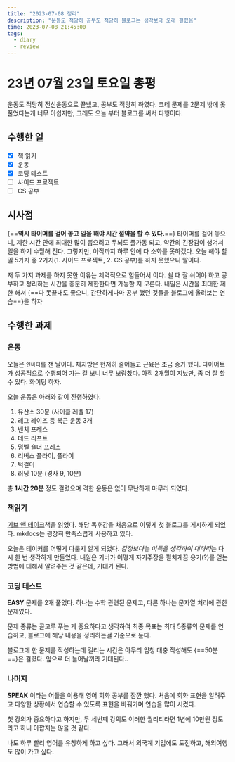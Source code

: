 ```yaml
---
title: "2023-07-08 정리"
description: "운동도 적당히 공부도 적당히 블로그는 생각보다 오래 걸렸음"
time: 2023-07-08 21:45:00
tags:
  - diary
  - review
---
```


# 23년 07월 23일 토요일 총평
 
운동도 적당히 전신운동으로 끝냈고, 공부도 적당히 하였다. 코테 문제를 2문제 밖에 못 풀었다는게 너무 아쉽지만, 그래도 오늘 부터 블로그를 써서 다행이다. 

## 수행한 일

- [x] 책 읽기
- [X] 운동
- [X] 코딩 테스트
- [ ] 사이드 프로젝트
- [ ] CS 공부

## 시사점

{==**역시 타이머를 걸어 놓고 일을 해야 시간 절약을 할 수 있다.**==} 타이머를 걸어 놓으니, 제한 시간 안에 최대한 많이 뽑으려고 두뇌도 풀가동 되고, 약간의 긴장감이 생겨서 일을 하기 수월해 진다. 그렇지만, 아직까지 하루 안에 다 소화를 못하겠다. 오늘 해야 할 일 5가지 중 2가지(1. 사이드 프로젝트, 2. CS 공부)를 하지 못했으니 말이다.

저 두 가지 과제를 하지 못한 이유는 체력적으로 힘들어서 이다. 쉴 때 잘 쉬어야 하고 공부하고 정리하는 시간을 충분히 제한한다면 가능할 지 모른다. 내일은 시간을 최대한 제한 해서 {==다 못끝내도 좋으니, 간단하게나마 공부 했던 것들을 블로그에 올려보는 연습==}을 하자

## 수행한 과제

### 운동

오늘은 `인바디`를 잰 날이다. 체지방은 현저히 줄어들고 근육은 조금 증가 했다. 다이어트가 성공적으로 수행되어 가는 걸 보니 너무 보람찼다. 아직 2개월이 지났만, 좀 더 잘 할 수 있다. 화이팅 하자.

오늘 운동은 아래와 같이 진행하였다.

1. 유산소 30분 (사이클 레벨 17)
2. 레그 레이즈 등 복근 운동 3개 
3. 벤치 프레스
4. 데드 리프트
5. 덤벨 숄더 프레스
6. 리버스 플라이, 플라이
7. 턱걸이
8. 러닝 10분 (경사 9, 10분)

총 **1시간 20분** 정도 걸렸으며 격한 운동은 없이 무난하게 마무리 되었다.

### 책읽기

[기브 앤 테이크](/fromitive-diary/tags#give%20and%20take)책을 읽었다. 해당 독후감을 처음으로 이렇게 첫 블로그를 게시하게 되었다. mkdocs는 굉장히 만족스럽게 사용하고 있다. 

오늘은 테이커를 어떻게 다룰지 알게 되었다. *감정보다는 이득을 생각하여 대하라*는 다시 한 번 생각하게 만들었다. 내일은 기버가 어떻게 자기주장을 펼치게끔 용기(?)를 얻는 방법에 대해서 알려주는 것 같은데, 기대가 된다.

### 코딩 테스트

**EASY** 문제를 2개 풀었다. 하나는 수학 관련된 문제고, 다른 하나는 문자열 처리에 관한 문제였다.

문제 종류는 골고루 푸는 게 중요하다고 생각하여 최종 목표는 최대 5종류의 문제를 연습하고, 블로그에 해당 내용을 정리하는걸 기준으로 둔다.

블로그에 한 문제를 작성하는데 걸리는 시간은 아무리 엄청 대충 작성해도 {==50분==}은 걸렸다. 앞으로 더 늘어날꺼라 기대된다..

### 나머지

**SPEAK** 이라는 어플을 이용해 영어 회화 공부를 잠깐 했다. 처음에 회화 표현을 알려주고 다양한 상황에서 연습할 수 있도록 표현을 바꿔가며 연습을 많이 시켰다.

첫 강의가 중요하다고 하지만, 두 세번째 강의도 이러한 퀄리티라면 1년에 10만원 정도라고 하니 아깝지는 않을 것 같다.

나도 하루 빨리 영어를 유창하게 하고 싶다. 그래서 외국계 기업에도 도전하고, 해외여행도 많이 가고 싶다.
